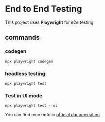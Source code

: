 # End to End Testing

This project uses **Playwright** for e2e testing

## commands

### codegen

```
npx playwright codegen
```

### headless testing

```
npx playwright test
```

### Test in UI mode

```
npx playwright test --ui
```

You can find more info in [official documenation](https://playwright.dev/docs/intro)
